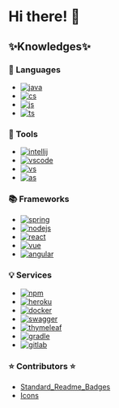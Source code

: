 # Hi there! 👋


## ✨Knowledges✨

### 💬 Languages
- [![java](https://img.shields.io/badge/-Java-007396?logo=java&logoColor=000)](https://www.java.com/en/)
- [![cs](https://img.shields.io/badge/-C%20sharp-239120?logo=csharp&logoColor=000)](https://docs.microsoft.com/en-us/dotnet/csharp/)
- [![js](https://img.shields.io/badge/-JavaScript-F7DF1E?logo=javascript&logoColor=000)](https://www.javascript.com/ht)
- [![ts](https://img.shields.io/badge/-TypeScript-blue?logo=typescript&logoColor=000)](https://www.javascript.com/ht)

### 🧰 Tools
- [![intellij](https://img.shields.io/badge/-IntelliJ-ec137b?logo=intellijidea&logoColor=000)](https://www.jetbrains.com/idea/)
- [![vscode](https://img.shields.io/badge/-Visual%20Studio%20Code-007ACC?logo=visualstudiocode&logoColor=000)](https://code.visualstudio.com/)
- [![vs](https://img.shields.io/badge/-Visual%20Studio-5C2D91?logo=visualstudio&logoColor=000)](https://code.visualstudio.com/)
- [![as](https://img.shields.io/badge/-Android%20Studio-3DDC84?logo=androidstudio&logoColor=000)](https://developer.android.com/studio?gclid=CjwKCAjwopWSBhB6EiwAjxmqDVN6Kc2NzL4YOuA2mqhIdQrZLnRTlmGG1cm8nzIkTRKbUeXLBmrGfBoCdfcQAvD_BwE&gclsrc=aw.ds)

### 📚 Frameworks
- [![spring](https://img.shields.io/badge/-Spring%20Boot-2edf53?logo=spring&logoColor=000)](https://spring.io/)
- [![nodejs](https://img.shields.io/badge/-NodeJS-70d586?logo=nodedotjs&logoColor=000)](https://nodejs.org/en/)
- [![react](https://img.shields.io/badge/-React-67d0ef?logo=react&logoColor=000)](https://reactjs.org/)
- [![vue](https://img.shields.io/badge/-Vue-52b95e?logo=vuedotjs&logoColor=000)](https://vuejs.org/)
- [![angular](https://img.shields.io/badge/-Angular-ff4a22?logo=angular&logoColor=000)](https://angular.io/)

### 💡 Services
- [![npm](https://img.shields.io/badge/-npm-fff?logo=npm&logoColor=000)](https://www.npmjs.com/)
- [![heroku](https://img.shields.io/badge/-Heroku-b27cf2?logo=heroku&logoColor=000)](https://www.heroku.com/)
- [![docker](https://img.shields.io/badge/-Docker-60abf4?logo=docker&logoColor=000)](https://www.docker.com/)
- [![swagger](https://img.shields.io/badge/-Swagger-60f46b?logo=swagger&logoColor=000)](https://swagger.io/tools/swaggerhub/?utm_source=bing&utm_medium=ppcb&utm_campaign=SEM_SwaggerHub_PR_EMEA_ENG_EXT_Prospecting&utm_term=swagger&utm_content=&gclid=498ca814245c1992f76fca5bd0cb6e82&gclsrc=3p.ds&msclkid=498ca814245c1992f76fca5bd0cb6e82)
- [![thymeleaf](https://img.shields.io/badge/-Thymeleaf-349e3c?logo=thymeleaf&logoColor=000)](https://www.thymeleaf.org/)
- [![gradle](https://img.shields.io/badge/-Gradle-fff?logo=gradle&logoColor=000)](https://www.jetbrains.com/help/idea/gradle.html)
- [![gitlab](https://img.shields.io/badge/-GitLab-fff?logo=gitlab&logoColor=000)](https://gitlab.com/Haruberi)


### ⭐ Contributors ⭐
* [Standard_Readme_Badges](https://github.com/Naereen/badges/blob/master/README.md)
* [Icons](https://simpleicons.org/)
